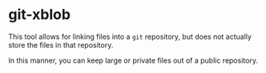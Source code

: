 git-xblob
=========

This tool allows for linking files into a `git` repository, but does not actually store the files in that repository.

In this manner, you can keep large or private files out of a public repository.


